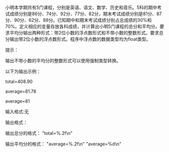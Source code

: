 小明本学期共有5门课程，分别是英语、语文、数学、历史和音乐。5科的期中考试成绩分别是86分、74分、92分、77分、82分，期末考试成绩分别是81分、87分、90分、62分、88分。已知期中和期末考试成绩分别占总成绩的30%和70%。定义相应的变量存放各科成绩，并计算出小明5门课程的总分和平均分。要求平均分输出两种形式：带2位小数的浮点数形式和不带小数的整数形式。要求总分输出带2位小数的浮点数形式。程序中浮点数的数据类型均为float类型。

提示：

输出不带小数的平均分的整数形式可以使用强制类型转换。



以下为输出示例：

total=408.90

average=81.78

average=81



输入格式:无

输出格式：

输出总分的格式： "total=%.2f\n"

输出平均分的格式： "average=%.2f\n"  "average=%d\n"